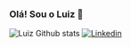 ### Olá! Sou o Luiz 👋

![Luiz Github stats](https://github-readme-stats.vercel.app/api?username={LuizGusQueiroz}&theme=blue-green)
[![Linkedin](https://img.shields.io/badge/LinkedIn-0077B5?style=for-the-badge&logo=linkedin&logoColor=white)](https://www.linkedin.com/in/luiz-gustavo-queiroz-ba0ba9252/)


  
